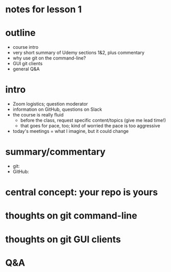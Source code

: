 # notes for lesson 1

# outline
- course intro
- very short summary of Udemy sections 1&2, plus commentary
- why use git on the command-line?
- GUI git clients
- general Q&A


# intro
- Zoom logistics; question moderator
- information on GitHub, questions on Slack
- the course is really fluid
    + before the class, request specific content/topics (give me lead time!)
    + that goes for pace, too; kind of worried the pace is too aggressive
- today's meetings = what I imagine, but it could change


# summary/commentary
- git:
- GitHub:


# central concept: your repo is yours


# thoughts on git command-line 


# thoughts on git GUI clients



# Q&A